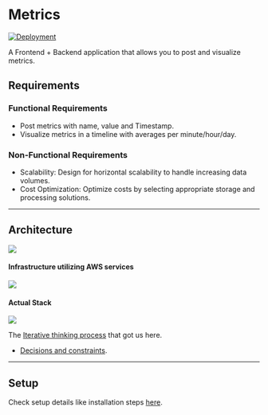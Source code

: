 # Metrics

[![Deployment](https://github.com/lebaz20/metrics/actions/workflows/deploy.yml/badge.svg)](https://github.com/lebaz20/metrics/actions/workflows/deploy.yml)

A Frontend + Backend application that allows you to post and visualize metrics.


## Requirements
### Functional Requirements
- Post metrics with name, value and Timestamp.
- Visualize metrics in a timeline with averages per minute/hour/day.

### Non-Functional Requirements
- Scalability: Design for horizontal scalability to handle increasing data volumes.
- Cost Optimization: Optimize costs by selecting appropriate storage and processing solutions.

------------

## Architecture

![](https://drive.google.com/uc?id=1aEm-mb-e164g9aISS-t_khH987DvdPl0)
#### Infrastructure utilizing AWS services
![](https://drive.google.com/uc?id=1tjOFnWVw7yyvK_scHcw-f0QwWUJyO4YO)
#### Actual Stack
![](https://drive.google.com/uc?id=1pT9YBHwZr-3JFQTyfol04A9L7j2hJxUa)

The [Iterative thinking process](./docs/01-Architecture.md) that got us here.

- [Decisions and constraints](./docs/02-Decisions-Constraints.md).

------------

## Setup

Check setup details like installation steps [here](./docs/03-Setup.md).